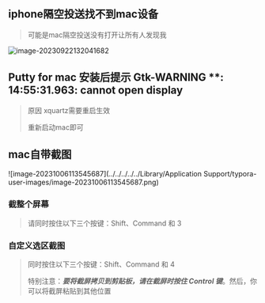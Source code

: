 ## iphone隔空投送找不到mac设备

> 可能是mac隔空投送没有打开让所有人发现我

![image-20230922132041682](https://s2.loli.net/2023/09/22/7dBGCAtD3ZVvy9f.png)





## Putty for mac 安装后提示 Gtk-WARNING **: 14:55:31.963: cannot open display

> 原因 xquartz需要重启生效 
>
> 重新启动mac即可

## mac自带截图

![image-20231006113545687](../../../../../Library/Application Support/typora-user-images/image-20231006113545687.png)

### 截整个屏幕

> 请同时按住以下三个按键：Shift、Command 和 3

### 自定义选区截图

> 同时按住以下三个按键：Shift、Command 和 4
>
> 特别注意：***要将截屏拷贝到剪贴板，请在截屏时按住 Control 键***。然后，你可以将截屏粘贴到其他位置

